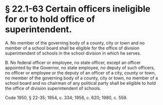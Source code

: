 # § 22.1-63 Certain officers ineligible for or to hold office of superintendent.

<p>A. No member of the governing body of a county, city or town and no member of a school board shall be eligible for the office of division superintendent of schools in the school division in which he serves.</p><p>B. No federal officer or employee, no state officer, except an officer appointed by the Governor, no state employee, no deputy of such officers, no officer or employee or the deputy of an officer of a city, county or town, no member of the governing body of a county, city or town, no member of a school board and no chairman of any political party shall be eligible to hold the office of division superintendent of schools.</p><p>Code 1950, § 22-35; 1954, c. 334; 1956, c. 620; 1980, c. 559.</p>